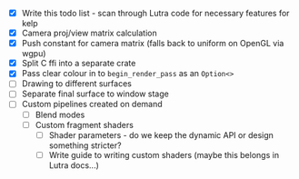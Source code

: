 - [x] Write this todo list - scan through Lutra code for necessary features for kelp
- [x] Camera proj/view matrix calculation
- [x] Push constant for camera matrix (falls back to uniform on OpenGL via wgpu)
- [x] Split C ffi into a separate crate
- [x] Pass clear colour in to `begin_render_pass` as an `Option<>`
- [ ] Drawing to different surfaces
- [ ] Separate final surface to window stage
- [ ] Custom pipelines created on demand
    - [ ] Blend modes
    - [ ] Custom fragment shaders
        - [ ] Shader parameters - do we keep the dynamic API or design something stricter?
        - [ ] Write guide to writing custom shaders (maybe this belongs in Lutra docs...)
